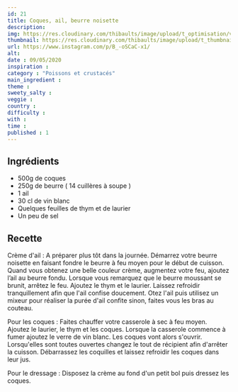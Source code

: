 ```yaml
---
id: 21
title: Coques, ail, beurre noisette
description: 
img: https://res.cloudinary.com/thibaults/image/upload/t_optimisation/v1600509340/Recipes/20200509_coques.jpg
thumbnail: https://res.cloudinary.com/thibaults/image/upload/t_thumbnail_josie/v1600509340/Recipes/20200509_coques.jpg
url: https://www.instagram.com/p/B_-oSCaC-x1/
alt: 
date : 09/05/2020
inspiration :
category : "Poissons et crustacés"
main_ingredient : 
theme : 
sweety_salty : 
veggie : 
country :
difficulty :
with : 
time : 
published : 1
---
```


## Ingrédients
 - 500g de coques
 - 250g de beurre ( 14 cuillères à soupe )
 - 1 ail
 - 30 cl de vin blanc
 - Quelques feuilles de thym et de laurier
 - Un peu de sel

## Recette
Crème d'ail :
A préparer plus tôt dans la journée. Démarrez votre beurre noisette en faisant fondre le beurre à feu moyen pour le début de cuisson. Quand vous obtenez une belle couleur crème, augmentez votre feu, ajoutez l’ail au beurre fondu. Lorsque vous remarquez que le beurre moussant se brunit, arrêtez le feu. Ajoutez le thym et le laurier. Laissez refroidir tranquillement afin que l'ail confise doucement. Otez l'ail puis utilisez un mixeur pour réaliser la purée d'ail confite sinon, faites vous les bras au couteau.

Pour les coques :
Faites chauffer votre casserole à sec à feu moyen. Ajoutez le laurier, le thym et les coques. Lorsque la casserole commence à fumer ajoutez le verre de vin blanc. Les coques vont alors s'ouvrir. Lorsqu'elles sont toutes ouvertes changez le tout de récipient afin d'arrêter la cuisson. Débarrassez les coquilles et laissez refroidir les coques dans leur jus.

Pour le dressage :
Disposez la crème au fond d'un petit bol puis dressez les coques.